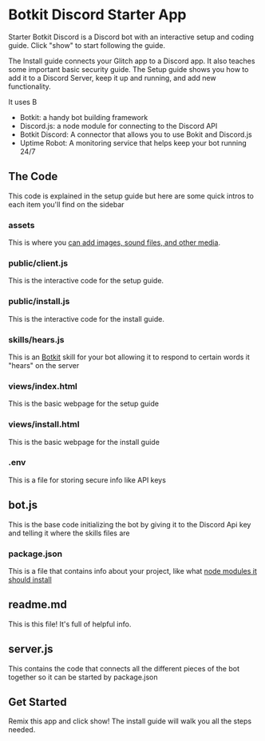 # Botkit Discord Starter App
Starter Botkit Discord is a Discord bot with an interactive setup and coding guide. Click "show" to start following the guide.

The Install guide connects your Glitch app to a Discord app. It also teaches some important basic security guide. The Setup guide shows you how to add it to a Discord Server, keep it up and running, and add new functionality. 

It uses B
* Botkit: a handy bot building framework
* Discord.js: a node module for connecting to the Discord API
* Botkit Discord: A connector that allows you to use Bokit and Discord.js
* Uptime Robot: A monitoring service that helps keep your bot running 24/7


## The Code
This code is explained in the setup guide but here are some quick intros to each item you'll find on the sidebar

### assets
This is where you [can add images, sound files, and other media](https://glitch.com/help/how-do-i/).

### public/client.js
This is the interactive code for the setup guide.

### public/install.js
This is the interactive code for the install guide.

### skills/hears.js
This is an [Botkit](https://botkit.ai/) skill for your bot allowing it to respond to certain words it "hears" on the server

### views/index.html
This is the basic webpage for the setup guide

### views/install.html
This is the basic webpage for the install guide

### .env
This is a file for storing secure info like API keys

## bot.js
This is the base code initializing the bot by giving it to the Discord Api key and telling it where the skills files are

### package.json
This is a file that contains info about your project, like what [node modules it should install](https://glitch.com/help/how-do-i-add-an-npm-module-package-to-my-project/)

## readme.md
This is this file! It's full of helpful info.

## server.js
This contains the code that connects all the different pieces of the bot together so it can be started by package.json

## Get Started
Remix this app and click show! The install guide will walk you all the steps needed.